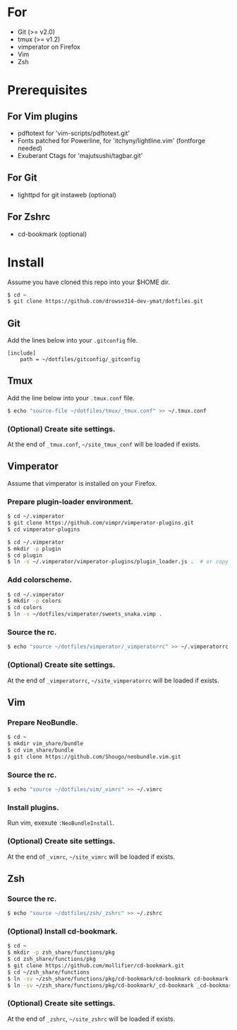 # For
+ Git (>= v2.0)
+ tmux (>= v1.2)
+ vimperator on Firefox
+ Vim
+ Zsh

# Prerequisites

## For Vim plugins
+ pdftotext for 'vim-scripts/pdftotext.git'
+ Fonts patched for Powerline, for 'itchyny/lightline.vim' (fontforge needed)
+ Exuberant Ctags for 'majutsushi/tagbar.git'

## For Git
+ lighttpd for git instaweb (optional)

## For Zshrc
+ cd-bookmark (optional)


# Install

Assume you have cloned this repo into your $HOME dir.

```bash
$ cd ~
$ git clone https://github.com/drowse314-dev-ymat/dotfiles.git
```

## Git

Add the lines below into your ``.gitconfig`` file.

```
[include]
	path = ~/dotfiles/gitconfig/_gitconfig
```

## Tmux

Add the line below into your ``.tmux.conf`` file.

```bash
$ echo "source-file ~/dotfiles/tmux/_tmux.conf" >> ~/.tmux.conf
```

### (Optional) Create site settings.

At the end of ``_tmux.conf``, ``~/site_tmux_conf`` will be loaded if exists.

## Vimperator

Assume that vimperator is installed on your Firefox.

### Prepare plugin-loader environment.

```bash
$ cd ~/.vimperator
$ git clone https://github.com/vimpr/vimperator-plugins.git
$ cd vimperator-plugins
```

```bash
$ cd ~/.vimperator
$ mkdir -p plugin
$ cd plugin
$ ln -s ~/.vimperator/vimperator-plugins/plugin_loader.js .  # or copy it
```

### Add colorscheme.

```bash
$ cd ~/.vimperator
$ mkdir -p colors
$ cd colors
$ ln -s ~/dotfiles/vimperator/sweets_snaka.vimp .
```

### Source the rc.

```bash
$ echo "source ~/dotfiles/vimperator/_vimperatorrc" >> ~/.vimperatorrc
```

### (Optional) Create site settings.

At the end of ``_vimperatorrc``, ``~/site_vimperatorrc`` will be loaded if exists.

## Vim

### Prepare NeoBundle.

```bash
$ cd ~
$ mkdir vim_share/bundle
$ cd vim_share/bundle
$ git clone https://github.com/Shougo/neobundle.vim.git
```

### Source the rc.

```bash
$ echo "source ~/dotfiles/vim/_vimrc" >> ~/.vimrc
```

### Install plugins.

Run vim, exexute ``:NeoBundleInstall``.

### (Optional) Create site settings.

At the end of ``_vimrc``, ``~/site_vimrc`` will be loaded if exists.

## Zsh

### Source the rc.

```bash
$ echo "source ~/dotfiles/zsh/_zshrc" >> ~/.zshrc
```

### (Optional) Install cd-bookmark.

```bash
$ cd ~
$ mkdir -p zsh_share/functions/pkg
$ cd zsh_share/functions/pkg
$ git clone https://github.com/mollifier/cd-bookmark.git
$ cd ~/zsh_share/functions
$ ln -sv ~/zsh_share/functions/pkg/cd-bookmark/cd-bookmark cd-bookmark
$ ln -sv ~/zsh_share/functions/pkg/cd-bookmark/_cd-bookmark _cd-bookmark
```

### (Optional) Create site settings.

At the end of ``_zshrc``, ``~/site_zshrc`` will be loaded if exists.
